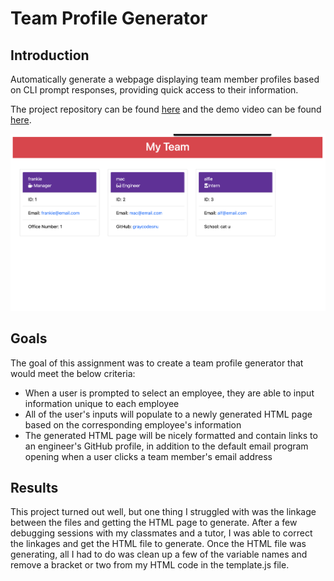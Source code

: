 # Team Profile Generator

## Introduction
Automatically generate a webpage displaying team member profiles based on CLI prompt responses, providing quick access to their information. 

The project repository can be found [here](https://github.com/graycodesnu/team-profile-generator) and the demo video can be found [here](https://drive.google.com/file/d/1or3sE9IyC_S9jQ-RAelVDyjCGE4dxlR0/view).

![](assets/Screen%20Shot%202022-09-07%20at%2010.43.45%20PM.png)

## Goals 
The goal of this assignment was to create a team profile generator that would meet the below criteria:

+ When a user is prompted to select an employee, they are able to input information unique to each employee
+ All of the user's inputs will populate to a newly generated HTML page based on the corresponding employee's information
+ The generated HTML page will be nicely formatted and contain links to an engineer's GitHub profile, in addition to the default email program opening when a user clicks a team member's email address

## Results 
This project turned out well, but one thing I struggled with was the linkage between the files and getting the HTML page to generate. After a few debugging sessions with my classmates and a tutor, I was able to correct the linkages and get the HTML file to generate. Once the HTML file was generating, all I had to do was clean up a few of the variable names and remove a bracket or two from my HTML code in the template.js file.